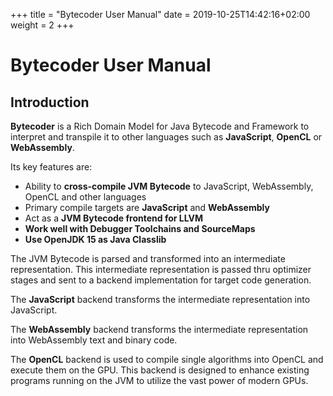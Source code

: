 +++
title = "Bytecoder User Manual"
date = 2019-10-25T14:42:16+02:00
weight = 2
+++

# Bytecoder User Manual

## Introduction

**Bytecoder** is a Rich Domain Model for Java Bytecode and Framework to interpret and transpile it to other 
languages such as **JavaScript**, **OpenCL** or **WebAssembly**.

Its key features are:

* Ability to **cross-compile JVM Bytecode** to JavaScript, WebAssembly, OpenCL and other languages
* Primary compile targets are **JavaScript** and **WebAssembly**
* Act as a **JVM Bytecode frontend for LLVM**
* **Work well with Debugger Toolchains and SourceMaps**
* **Use OpenJDK 15 as Java Classlib**

The JVM Bytecode is parsed and transformed into an intermediate representation. This intermediate representation is passed thru 
optimizer stages and sent to a backend implementation for target code generation.

The **JavaScript** backend transforms the intermediate representation into JavaScript.

The **WebAssembly** backend transforms the intermediate representation into WebAssembly text and binary code.

The **OpenCL** backend is used to compile single algorithms into OpenCL and execute them on the GPU. This backend is designed to enhance
existing programs running on the JVM to utilize the vast power of modern GPUs.
